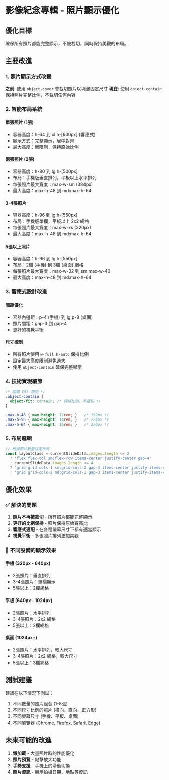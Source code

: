 # 影像紀念專輯 - 照片顯示優化

## 優化目標
確保所有照片都能完整顯示，不被裁切，同時保持美觀的布局。

## 主要改進

### 1. 照片顯示方式改變
**之前**: 使用 `object-cover` 會裁切照片以填滿固定尺寸
**現在**: 使用 `object-contain` 保持照片完整比例，不裁切任何內容

### 2. 智能布局系統

#### 單張照片 (1張)
- 容器高度：h-64 到 xl:h-[600px] (響應式)
- 顯示方式：完整顯示，居中對齊
- 最大高度：無限制，保持原始比例

#### 兩張照片 (2張)
- 容器高度：h-80 到 lg:h-[500px]
- 布局：手機版垂直排列，平板以上水平排列
- 每張照片最大寬度：max-w-sm (384px)
- 最大高度：max-h-48 到 md:max-h-64

#### 3-4張照片
- 容器高度：h-96 到 lg:h-[550px]
- 布局：手機版單欄，平板以上 2x2 網格
- 每張照片最大寬度：max-w-xs (320px)
- 最大高度：max-h-48 到 md:max-h-64

#### 5張以上照片
- 容器高度：h-96 到 lg:h-[550px]
- 布局：2欄 (手機) 到 3欄 (桌面) 網格
- 每張照片最大寬度：max-w-32 到 sm:max-w-40
- 最大高度：max-h-48 到 md:max-h-64

### 3. 響應式設計改進

#### 間距優化
- 容器內邊距：p-4 (手機) 到 lg:p-8 (桌面)
- 照片間距：gap-3 到 gap-4
- 更好的視覺平衡

#### 尺寸控制
- 所有照片使用 `w-full h-auto` 保持比例
- 設定最大高度限制避免過大
- 使用 `object-contain` 確保完整顯示

### 4. 技術實現細節

```css
/* 關鍵 CSS 類別 */
.object-contain {
  object-fit: contain; /* 保持比例，不裁切 */
}

.max-h-48 { max-height: 12rem; }   /* 192px */
.max-h-56 { max-height: 14rem; }   /* 224px */
.max-h-64 { max-height: 16rem; }   /* 256px */
```

### 5. 布局邏輯

```javascript
// 根據照片數量決定布局
const layoutClass = currentSlideData.images.length <= 2 
  ? 'flex flex-col sm:flex-row items-center justify-center gap-4'
  : currentSlideData.images.length <= 4
  ? 'grid grid-cols-1 sm:grid-cols-2 gap-4 items-center justify-items-center'
  : 'grid grid-cols-2 md:grid-cols-3 gap-3 items-center justify-items-center';
```

## 優化效果

### ✅ 解決的問題
1. **照片不再被裁切** - 所有照片都能完整顯示
2. **更好的比例保持** - 照片保持原始寬高比
3. **響應式適配** - 在各種螢幕尺寸下都有適當顯示
4. **視覺平衡** - 多張照片排列更加美觀

### 📱 不同設備的顯示效果

#### 手機 (320px - 640px)
- 2張照片：垂直排列
- 3-4張照片：單欄顯示
- 5張以上：2欄網格

#### 平板 (640px - 1024px)
- 2張照片：水平排列
- 3-4張照片：2x2 網格
- 5張以上：2欄網格

#### 桌面 (1024px+)
- 2張照片：水平排列，較大尺寸
- 3-4張照片：2x2 網格，較大尺寸
- 5張以上：3欄網格

## 測試建議

建議在以下情況下測試：
1. 不同數量的照片組合 (1-8張)
2. 不同尺寸比例的照片 (橫向、直向、正方形)
3. 不同螢幕尺寸 (手機、平板、桌面)
4. 不同瀏覽器 (Chrome, Firefox, Safari, Edge)

## 未來可能的改進

1. **懶加載** - 大量照片時的性能優化
2. **照片預覽** - 點擊放大功能
3. **手勢支援** - 手機上的滑動切換
4. **照片資訊** - 顯示拍攝日期、地點等資訊 